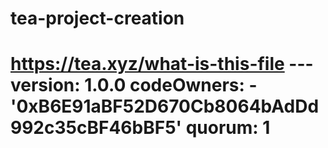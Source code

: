 # tea-project-creation
# https://tea.xyz/what-is-this-file --- version: 1.0.0 codeOwners:   - '0xB6E91aBF52D670Cb8064bAdDd992c35cBF46bBF5' quorum: 1
